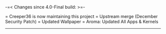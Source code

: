 
-=< Changes since 4.0-Final build: >=-

= Creeper36 is now maintaining this project
= Upstream merge (December Security Patch)
= Updated Wallpaper
= Aroma: Updated All Apps & Kernels

-------------------------------------------------